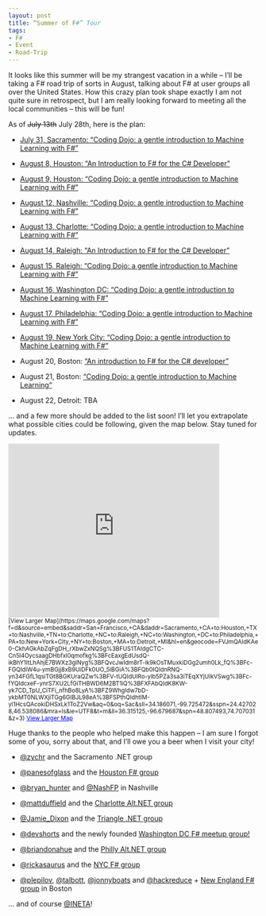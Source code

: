 ```yaml
---
layout: post
title: “Summer of F#” Tour
tags:
- F#
- Event
- Road-Trip
---
```


It looks like this summer will be my strangest vacation in a while – I’ll be taking a F# road trip of sorts in August, talking about F# at user groups all over the United States. How this crazy plan took shape exactly I am not quite sure in retrospect, but I am really looking forward to meeting all the local communities – this will be fun! 

As of <strike>July 13th</strike> July 28th, here is the plan: 

* [July 31, Sacramento: “Coding Dojo: a gentle introduction to Machine Learning with F#”](http://www.sacnetug.org/Event/Index)

* [August 8, Houston: “An Introduction to F# for the C# Developer”](http://www.meetup.com/Houston-FSharp-User-Group/events/128850482/)

* [August 9, Houston: “Coding Dojo: a gentle introduction to Machine Learning with F#”](http://www.meetup.com/Houston-FSharp-User-Group/events/122589282/)

* [August 12, Nashville: “Coding Dojo: a gentle introduction to Machine Learning with F#”](http://nashfp.eventbrite.com/)

* [August 13, Charlotte: “Coding Dojo: a gentle introduction to Machine Learning with F#”](http://www.meetup.com/CharlotteAltNet/events/124132022/)

* [August 14, Raleigh: “An Introduction to F# for the C# Developer”](http://www.meetup.com/TriNUG/events/126183832/)

* [August 15, Raleigh: “Coding Dojo: a gentle introduction to Machine Learning with F#”](http://www.meetup.com/TriNUG/events/130852172/)

* [August 16, Washington DC: “Coding Dojo: a gentle introduction to Machine Learning with F#”](http://www.meetup.com/F-meetup-in-Dupont-Circle/events/131370292/)

* [August 17, Philadelphia: “Coding Dojo: a gentle introduction to Machine Learning with F#”](http://phillyaltnetaugust2013.eventbrite.com/)

* [August 19, New York City: “Coding Dojo: a gentle introduction to Machine Learning with F#”](http://www.meetup.com/nyc-fsharp/events/132196162/)

* August 20, Boston: [“An introduction to F# for the C# developer”](http://www.meetup.com/New-England-F-Users-Group/events/130409692/)

* August 21, Boston: [“Coding Dojo: a gentle introduction to Machine Learning“](http://www.meetup.com/intelligence/events/131395962/)

* August 22, Detroit: TBA 

… and a few more should be added to the list soon! I’ll let you extrapolate what possible cities could be following, given the map below. Stay tuned for updates.

<iframe height="350" marginheight="0" src="https://maps.google.com/maps?f=d&source=s_d&saddr=San+Francisco,+CA&daddr=Sacramento,+CA+to:Houston,+TX+to:Nashville,+TN+to:Charlotte,+NC+to:Raleigh,+NC+to:Washington,+DC+to:Philadelphia,+PA+to:New+York+City,+NY+to:Boston,+MA+to:Detroit,+MI&hl=en&geocode=FVJmQAIdKAe0-CkhAGkAbZqFgDH_rXbwZxNQSg%3BFUS1TAIdgCTC-Cn5l4OycsaagDHbfxl0qmofkg%3BFcEaxgEdUsdQ-ikBhY1ItLhAhjE7BWXz3gINyg%3BFQvcJwIdm8rT-ik9kOsTMuxkiDGg2umh0Lk_fQ%3BFc-FGQIdiW4u-ymBGjj8xB9UiDFk0UO_5lBGiA%3BFQb0IQIdnRNQ-yn34FGfL1qsiTGt8BGKUraQZw%3BFV-tUQIdUIRo-ylb5PZa3sa3iTEqXYjUIkVSwg%3BFc-fYQIdcxeF-ynrS7XU2LfGiTHBWD6M2BT1iQ%3BFXFAbQIdK8KW-yk7CD_TpU_CiTFi_nfhBo8LyA%3BFZ9WhgIdw7bD-ykbMT0NLWXjiTGg6GIBJL98eA%3BFSPthQIdhtIM-yl1HcsQAcokiDHSxLk1ToZ2Vw&aq=0&oq=Sac&sll=34.186071,-99.725472&sspn=24.427028,46.538086&mra=ls&ie=UTF8&t=m&ll=36.315125,-96.679687&spn=48.807493,74.707031&z=3&output=embed" frameborder="0" width="425" marginwidth="0" scrolling="no"></iframe><br><small>[View Larger Map](https://maps.google.com/maps?f=d&source=embed&saddr=San+Francisco,+CA&daddr=Sacramento,+CA+to:Houston,+TX+to:Nashville,+TN+to:Charlotte,+NC+to:Raleigh,+NC+to:Washington,+DC+to:Philadelphia,+PA+to:New+York+City,+NY+to:Boston,+MA+to:Detroit,+MI&hl=en&geocode=FVJmQAIdKAe0-CkhAGkAbZqFgDH_rXbwZxNQSg%3BFUS1TAIdgCTC-Cn5l4OycsaagDHbfxl0qmofkg%3BFcEaxgEdUsdQ-ikBhY1ItLhAhjE7BWXz3gINyg%3BFQvcJwIdm8rT-ik9kOsTMuxkiDGg2umh0Lk_fQ%3BFc-FGQIdiW4u-ymBGjj8xB9UiDFk0UO_5lBGiA%3BFQb0IQIdnRNQ-yn34FGfL1qsiTGt8BGKUraQZw%3BFV-tUQIdUIRo-ylb5PZa3sa3iTEqXYjUIkVSwg%3BFc-fYQIdcxeF-ynrS7XU2LfGiTHBWD6M2BT1iQ%3BFXFAbQIdK8KW-yk7CD_TpU_CiTFi_nfhBo8LyA%3BFZ9WhgIdw7bD-ykbMT0NLWXjiTGg6GIBJL98eA%3BFSPthQIdhtIM-yl1HcsQAcokiDHSxLk1ToZ2Vw&aq=0&oq=Sac&sll=34.186071,-99.725472&sspn=24.427028,46.538086&mra=ls&ie=UTF8&t=m&ll=36.315125,-96.679687&spn=48.807493,74.707031&z=3)
<a style="color: #0000ff; text-align: left" href="https://maps.google.com/maps?f=d&source=embed&saddr=San+Francisco,+CA&daddr=Sacramento,+CA+to:Houston,+TX+to:Nashville,+TN+to:Charlotte,+NC+to:Raleigh,+NC+to:Washington,+DC+to:Philadelphia,+PA+to:New+York+City,+NY+to:Boston,+MA+to:Detroit,+MI&hl=en&geocode=FVJmQAIdKAe0-CkhAGkAbZqFgDH_rXbwZxNQSg%3BFUS1TAIdgCTC-Cn5l4OycsaagDHbfxl0qmofkg%3BFcEaxgEdUsdQ-ikBhY1ItLhAhjE7BWXz3gINyg%3BFQvcJwIdm8rT-ik9kOsTMuxkiDGg2umh0Lk_fQ%3BFc-FGQIdiW4u-ymBGjj8xB9UiDFk0UO_5lBGiA%3BFQb0IQIdnRNQ-yn34FGfL1qsiTGt8BGKUraQZw%3BFV-tUQIdUIRo-ylb5PZa3sa3iTEqXYjUIkVSwg%3BFc-fYQIdcxeF-ynrS7XU2LfGiTHBWD6M2BT1iQ%3BFXFAbQIdK8KW-yk7CD_TpU_CiTFi_nfhBo8LyA%3BFZ9WhgIdw7bD-ykbMT0NLWXjiTGg6GIBJL98eA%3BFSPthQIdhtIM-yl1HcsQAcokiDHSxLk1ToZ2Vw&aq=0&oq=Sac&sll=34.186071,-99.725472&sspn=24.427028,46.538086&mra=ls&ie=UTF8&t=m&ll=36.315125,-96.679687&spn=48.807493,74.707031&z=3">View Larger Map</a></small>  

Huge thanks to the people who helped make this happen – I am sure I forgot some of you, sorry about that, and I’ll owe you a beer when I visit your city! 

* [@zychr](https://twitter.com/zychr) and the Sacramento .NET group 

* [@panesofglass](https://twitter.com/panesofglass) and the [Houston F# group](http://www.meetup.com/Houston-FSharp-User-Group/)

* [@bryan_hunter](https://twitter.com/bryan_hunter) and [@NashFP](https://twitter.com/NashFP) in Nashville 

* [@mattduffield](https://twitter.com/mattduffield) and the [Charlotte Alt.NET group](http://www.meetup.com/CharlotteAltNet/)

* [@Jamie_Dixon](https://twitter.com/jamie_dixon) and the [Triangle .NET group](http://www.meetup.com/TriNUG/)

* [@devshorts](https://twitter.com/devshorts) and the newly founded [Washington DC F# meetup group!](http://www.meetup.com/F-meetup-in-Dupont-Circle/)

* [@briandonahue](https://twitter.com/briandonahue) and the [Philly Alt.NET group](http://phillyaltnet.wordpress.com/)

* [@rickasaurus](https://twitter.com/rickasaurus) and the [NYC F# group](http://www.meetup.com/nyc-fsharp/)

* [@plepilov](https://twitter.com/plepilov), [@talbott](https://twitter.com/talbott), [@jonnyboats](https://twitter.com/JonnyBoats) and [@hackreduce](https://twitter.com/hackreduce) + [New England F# group](http://www.meetup.com/New-England-F-Users-Group/) in Boston 

… and of course [@INETA](https://twitter.com/INETA)!
